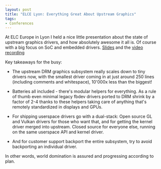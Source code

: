```yaml
---
layout: post
title: "ELCE Lyon: Everything Great About Upstream Graphics"
tags:
- Conferences
---
```

At ELC Europe in Lyon I held a nice little presentation about the state of
upstream graphics drivers, and how absolutely awesome it all is. Of course with
a big focus on SoC and embedded drivers. [Slides](/slides/elce-2019-upstream.pdf)
and the [video
recording](https://www.youtube.com/watch?v=kVzHOgt6WGE&list=PLbzoR-pLrL6pamOj4UifcMJf560Ph6mJp&index=25&t=0s)

Key takeaways for the busy:

* The upstream DRM graphics subsystem really scales down to tiny drivers now,
  with the smallest driver coming in at just around 250 lines (including
  comments and whitespace), 10'000x less than the biggest!

* Batteries all included - there's modular helpers for everything. As a rule of
  thumb even minimal legacy fbdev drivers ported to DRM shrink by a factor of
  2-4 thanks to these helpers taking care of anything that's remotely
  standardized in displays and GPUs.

* For shipping userspace drivers go with a dual-stack: Open source GL and Vulkan
  drivers for those who want that, and for getting the kernel driver merged into
  upstream. Closed source for everyone else, running on the same userspace API
  and kernel driver.

* And for customer support backport the entire subsystem, try to avoid
  backporting an individual driver.

In other words, world domination is assured and progressing according to plan.
